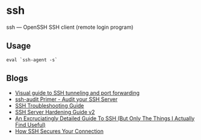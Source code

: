 # ssh

ssh — OpenSSH SSH client (remote login program)

## Usage

```shell
eval `ssh-agent -s`
```

## Blogs

- [Visual guide to SSH tunneling and port forwarding](https://ittavern.com/visual-guide-to-ssh-tunneling-and-port-forwarding/)
- [ssh-audit Primer - Audit your SSH Server](https://ittavern.com/ssh-audit-primer-audit-your-ssh-server/)
- [SSH Troubleshooting Guide](https://ittavern.com/ssh-troubleshooting-guide/)
- [SSH Server Hardening Guide v2](https://ittavern.com/ssh-server-hardening/)
- [An Excruciatingly Detailed Guide To SSH (But Only The Things I Actually Find Useful)](https://grahamhelton.com/blog/ssh-cheatsheet/)
- [How SSH Secures Your Connection](https://noratrieb.dev/blog/posts/ssh-security/)
